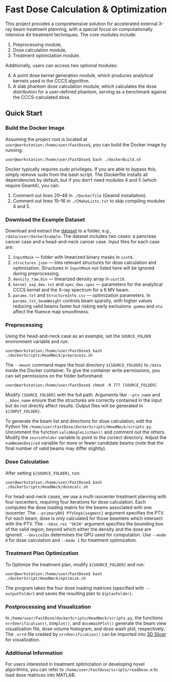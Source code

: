 # Fast Dose Calculation & Optimization
This project provides a comprehensive solution for accelerated external X-ray beam treatment planning, with a special focus on computationally intensive $4\pi$ treatment techniques. The core modules include:
1.	Preprocessing module,
2.	Dose calculation module,
3.	Treatment optimization module.

Additionally, users can access two optional modules:

4. A point dose kernel generation module, which produces analytical kernels used in the CCCS algorithm.
5. A slab phantom dose calculation module, which calculates the dose distribution for a user-defined phantom, serving as a benchmark against the CCCS-calculated dose.

## Quick Start
### Build the Docker Image
Assuming the project root is located at `user@workstation:/home/user/FastDose$`, you can build the Docker image by running:
```
user@workstation:/home/user/FastDose$ bash ./dockerBuild.sh
```
Docker typically requires sudo privileges. If you are able to bypass this, simply remove sudo from the bash script. The Dockerfile installs all dependencies by default, but if you don’t need modules 4 and 5 (which require Geant4), you can:
1. Comment out lines 20–48 in `./Dockerfile` (Geant4 installation).
2. Comment out lines 15–16 in `./CMakeLists.txt` to skip compiling modules 4 and 5.

### Download the Example Dataset
Download and extract the [dataset](https://zenodo.org/records/13800135) to a folder, e.g., `/data/user/dockerExample`. The dataset includes two cases: a pancreas cancer case and a head-and-neck cancer case. Input files for each case are:
1. `InputMask` — folder with linearized binary masks in `uint8`.
2. `structures.json` — lists relevant structures for dose calculation and optimization. Structures in `InputMask` not listed here will be ignored during preprocessing.
3. `density_raw.bin` — linearized density array in `uint16`.
4. `kernel_exp_6mv.txt` and `spec_6mv.spec` — parameters for the analytical CCCS kernel and the X-ray spectrum for a 6 MV beam.
5. `params.txt` and `StructureInfo.csv` — optimization parameters. In `params.txt`, `beamWeight` controls beam sparsity, with higher values reducing valid beams faster but risking early exclusions. `gamma` and `eta` affect the fluence map smoothness.

### Preprocessing
Using the head-and-neck case as an example, set the `SOURCE_FOLDER` environment variable and run:
```
user@workstation:/home/user/FastDose$ bash ./dockerScripts/HeadNeck/preprocess.sh
```
The `--mount` command maps the host directory `${SOURCE_FOLDER}` to `/data` inside the Docker container. To give the container write permissions, you can set permissions on the folder beforehand:
```
user@workstation:/home/user/FastDose$ chmod -R 777 [SOURCE_FOLDER]
```
Modify `[SOURCE_FOLDER]` with the full path. Arguments like `--ptv_name` and `__bbox_name` ensure that the structures are correctly contained in the input but do not directly affect results. Output files will be generated in `${INPUT_FOLDER}`.

To generate the beam list and directions for dose calculation, edit the Python file `/home/user/FastDose/dockerScripts/HeadNeck/scripts.py`. Uncomment the function `validAngleListGen()` and comment out the others. Modify the `sourceFolder` variable to point to the correct directory. Adjust the `numBeamsDesired` variable for more or fewer candidate beams (note that the final number of valid beams may differ slightly).

### Dose Calculation
After setting `${SOURCE_FOLDER}`, run:
```
user@workstation:/home/user/FastDose$ bash ./dockerScripts/HeadNeck/dosecalc.sh
```
For head-and-neck cases, we use a multi-isocenter treatment planning with four isocenters, requiring four iterations for dose calculation. Each computes the dose loading matrix for the beams associated with one isocenter. The `--primaryROI PTVSeg${segment}` argument specifies the PTV. For each beam, dose is only calculated for those beamlets which intersect with the PTV. The `--bbox_roi "SKIN"` argument specifies the bounding box of the valid region, beyond which either the density and the dose are ignored. `--deviceIdx` determines the GPU used for computation. Use `--mode 0` for dose calculation and `--mode 1` for treatment optimization.

### Treatment Plan Optimization
To Optimize the treatment plan, modify `${SOURCE_FOLDER}` and run:
```
user@workstation:/home/user/FastDose$ bash ./dockerScript/HeadNeck/optimize.sh
```
The program takes the four dose loading matrices (specified with `--outputFolder`) and saves the resulting plan to `${planFolder}`.

### Postprocessing and Visualization
In `/home/user/FastDose/dockerScripts/HeadNeck/scripts.py`, the functions `nrrdVerification()`, `DVHplot()`, and `doseWashPlot()` generate the beam view visualization file, dose volume histogram, and dose wash plot, respectively. The `.nrrd` file created by `nrrdVerification()` can be imported into [3D Slicer](https://www.slicer.org/) for visualization.

### Additional Information
For users interested in treatment optimization or developing novel algorithms, you can refer to `/home/user/FastDose/scripts/readDose.m` to load dose matrices into MATLAB.